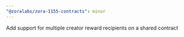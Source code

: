 ```yaml
---
"@zoralabs/zora-1155-contracts": minor
---
```


Add support for multiple creator reward recipients on a shared contract
